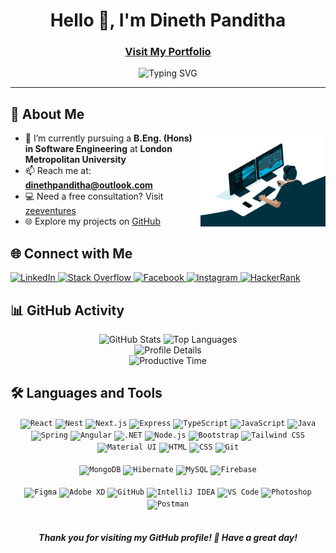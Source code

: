 <h1 align="center">Hello 👋, I'm Dineth Panditha</h1>

<h3 align="center">
  <a href="https://dinethpanditha.dev" target="_blank">Visit My Portfolio</a>
</h3>

<p align="center">
  <img src="https://readme-typing-svg.herokuapp.com?font=Fira+Code&size=22&pause=1000&color=0000FF&center=true&vCenter=true&width=435&lines=Full-Stack+Developer;Web+%26+Mobile+Developer;Tech+Enthusiast" alt="Typing SVG" />
</p>

---



## 🚀 About Me
<img align="right" alt="Coding" width="200" src="https://github.com/dinethh/dinethh/blob/main/coding.gif">


- 🌱 I’m currently pursuing a **B.Eng. (Hons) in Software Engineering** at **London Metropolitan University**
- 📫 Reach me at: **dinethpanditha@outlook.com**
- 💻 Need a free consultation? Visit [zeeventures](https://www.zeeventures.lk/)
- 🌐 Explore my projects on [GitHub](https://github.com/dinethh)

## 🌐 Connect with Me

<p align="left">
  <a href="https://linkedin.com/in/dineth-panditha-889b65259" target="_blank">
    <img src="https://img.shields.io/badge/-LinkedIn-0077B5?style=flat-square&logo=linkedin&logoColor=white" alt="LinkedIn">
  </a>
  <a href="https://stackoverflow.com/users/20862921/dineth" target="_blank">
    <img src="https://img.shields.io/badge/-Stack%20Overflow-FE7A16?style=flat-square&logo=stack-overflow&logoColor=white" alt="Stack Overflow">
  </a>
  <a href="https://www.facebook.com/profile.php?id=100087739030088&mibextid=zbwkwl" target="_blank">
    <img src="https://img.shields.io/badge/-Facebook-1877F2?style=flat-square&logo=facebook&logoColor=white" alt="Facebook">
  </a>
  <a href="https://instagram.com/instergum.com/" target="_blank">
    <img src="https://img.shields.io/badge/-Instagram-E4405F?style=flat-square&logo=instagram&logoColor=white" alt="Instagram">
  </a>
  <a href="https://www.hackerrank.com/@dinethpanditha9" target="_blank">
    <img src="https://img.shields.io/badge/-HackerRank-2EC866?style=flat-square&logo=hackerrank&logoColor=white" alt="HackerRank">
  </a>
</p>

## 📊 GitHub Activity

<div align="center">
  <img src="https://github-profile-summary-cards.vercel.app/api/cards/stats?username=dinethh&theme=react" alt="GitHub Stats" />
  <img src="https://github-readme-stats.vercel.app/api/top-langs/?username=dinethh&langs_count=20&count_private=true&layout=compact&theme=react&hide_border=true" alt="Top Languages" />
  <br>
  <img src="http://github-profile-summary-cards.vercel.app/api/cards/profile-details?username=dinethh&theme=react" alt="Profile Details" />
  <br>
  <img src="http://github-profile-summary-cards.vercel.app/api/cards/productive-time?username=dinethh&theme=react&utcOffset=8" alt="Productive Time" />
</div>

## 🛠️ Languages and Tools

<div align="center">
  <code><img height="40" src="https://skillicons.dev/icons?i=react" alt="React"></code>
  <code><img height="40" src="https://skillicons.dev/icons?i=nest" alt="Nest"></code>
  <code><img height="40" src="https://skillicons.dev/icons?i=next" alt="Next.js"></code>
  <code><img height="40" src="https://skillicons.dev/icons?i=express" alt="Express"></code>
  <code><img height="40" src="https://skillicons.dev/icons?i=ts" alt="TypeScript"></code>
  <code><img height="40" src="https://skillicons.dev/icons?i=js" alt="JavaScript"></code>
  <code><img height="40" src="https://skillicons.dev/icons?i=java" alt="Java"></code>
  <code><img height="40" src="https://skillicons.dev/icons?i=spring" alt="Spring"></code>
  <code><img height="40" src="https://skillicons.dev/icons?i=angular" alt="Angular"></code>
  <code><img height="40" src="https://skillicons.dev/icons?i=dotnet" alt=".NET"></code>
  <code><img height="40" src="https://skillicons.dev/icons?i=nodejs" alt="Node.js"></code>
  <code><img height="40" src="https://skillicons.dev/icons?i=bootstrap" alt="Bootstrap"></code>
  <code><img height="40" src="https://skillicons.dev/icons?i=tailwindcss" alt="Tailwind CSS"></code>
  <code><img height="40" src="https://skillicons.dev/icons?i=materialui" alt="Material UI"></code>
  <code><img height="40" src="https://skillicons.dev/icons?i=html" alt="HTML"></code>
  <code><img height="40" src="https://skillicons.dev/icons?i=css" alt="CSS"></code>
  <code><img height="40" src="https://skillicons.dev/icons?i=git" alt="Git"></code>
  <br>
  <br>
  <code><img height="40" src="https://skillicons.dev/icons?i=mongodb" alt="MongoDB"></code>
  <code><img height="40" src="https://skillicons.dev/icons?i=hibernate" alt="Hibernate"></code>
  <code><img height="40" src="https://skillicons.dev/icons?i=mysql" alt="MySQL"></code>
  <code><img height="40" src="https://skillicons.dev/icons?i=firebase" alt="Firebase"></code>
  <br>
  <br>
  <code><img height="40" src="https://skillicons.dev/icons?i=figma" alt="Figma"></code>
  <code><img height="40" src="https://skillicons.dev/icons?i=xd" alt="Adobe XD"></code>
  <code><img height="40" src="https://skillicons.dev/icons?i=github" alt="GitHub"></code>
  <code><img height="40" src="https://skillicons.dev/icons?i=idea" alt="IntelliJ IDEA"></code>
  <code><img height="40" src="https://skillicons.dev/icons?i=vscode" alt="VS Code"></code>
  <code><img height="40" src="https://skillicons.dev/icons?i=photoshop" alt="Photoshop"></code>
  <code><img height="40" src="https://skillicons.dev/icons?i=postman" alt="Postman"></code>
</div>

<br/>

<h5 align="center">
  Thank you for visiting my GitHub profile! 🤝 Have a great day!
</h5>
